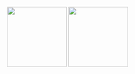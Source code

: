 <p align="center" height="240">
  <img height="140" src="https://github-readme-stats-one-bice.vercel.app/api?username=tomasaler&show_icons=true" />
  <img height="140" src="https://github-readme-stats.vercel.app/api/top-langs/?username=tomasaler&count_private=true&show_icons=true&hide_border=false&layout=compact"/>
</p>
